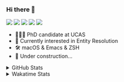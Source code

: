 ### Hi there 👋

[![](https://img.shields.io/badge/-Email-325180?logo=maildotru&logoColor=white&style=flat-square)](mailto:wang@tianshu.me)
[![](https://img.shields.io/badge/-GitHub-black?logo=GitHub&style=flat-square)](https://github.com/tshu-w)
[![](https://img.shields.io/badge/-Telegram-26a5e4?labelColor=fafafa&logo=telegram&style=flat-square)](https://t.me/tshu_w) 
[![](https://img.shields.io/badge/-Twitter-1da1f2?logo=Twitter&logoColor=white&style=flat-square)](https://twitter.com/tshu_w)
[![](https://komarev.com/ghpvc/?username=tshu-w&color=blueviolet&style=flat-square)]()



- 🧑🏻‍🎓 PhD candidate at UCAS
- 🔭 Currently interested in Entity Resolution
- 🛠 macOS & Emacs & ZSH
- 🚧 Under construction...

<details>

<summary>GitHub Stats</summary>

![Tianshu's GitHub stats](https://github-readme-stats.vercel.app/api?username=tshu-w&show_icons=true&theme=buefy&count_private=true)
  
</details>


<details>
  <summary>Wakatime Stats</summary>

  Currently, files accessed by tramp cannot be tracked by wakatime, see https://github.com/wakatime/wakatime-mode/issues/27
  <br>
  
<!--START_SECTION:waka-->
**I'm an Early 🐤** 

```text
🌞 Morning    30 commits     ███░░░░░░░░░░░░░░░░░░░░░░   11.76% 
🌆 Daytime    130 commits    ████████████░░░░░░░░░░░░░   50.98% 
🌃 Evening    92 commits     █████████░░░░░░░░░░░░░░░░   36.08% 
🌙 Night      3 commits      ░░░░░░░░░░░░░░░░░░░░░░░░░   1.18%

```
📅 **I'm Most Productive on Saturday** 

```text
Monday       52 commits     █████░░░░░░░░░░░░░░░░░░░░   20.39% 
Tuesday      52 commits     █████░░░░░░░░░░░░░░░░░░░░   20.39% 
Wednesday    23 commits     ██░░░░░░░░░░░░░░░░░░░░░░░   9.02% 
Thursday     16 commits     █░░░░░░░░░░░░░░░░░░░░░░░░   6.27% 
Friday       21 commits     ██░░░░░░░░░░░░░░░░░░░░░░░   8.24% 
Saturday     69 commits     ██████░░░░░░░░░░░░░░░░░░░   27.06% 
Sunday       22 commits     ██░░░░░░░░░░░░░░░░░░░░░░░   8.63%

```


📊 **This Week I Spent My Time On** 

```text
💬 Programming Languages: 
sh                       5 hrs 8 mins        ███████████████████░░░░░░   76.02% 
Org                      1 hr 19 mins        ████░░░░░░░░░░░░░░░░░░░░░   19.45% 
Emacs Lisp               18 mins             █░░░░░░░░░░░░░░░░░░░░░░░░   4.53%

🔥 Editors: 
Zsh                      5 hrs 8 mins        ███████████████████░░░░░░   76.02% 
Emacs                    1 hr 37 mins        ██████░░░░░░░░░░░░░░░░░░░   23.98%

🐱‍💻 Projects: 
universal_ie             4 hrs 1 min         ██████████████░░░░░░░░░░░   59.36% 
Unknown Project          1 hr 19 mins        ████░░░░░░░░░░░░░░░░░░░░░   19.45% 
Terminal                 52 mins             ███░░░░░░░░░░░░░░░░░░░░░░   12.85% 
emacs                    18 mins             █░░░░░░░░░░░░░░░░░░░░░░░░   4.55% 
ere_data                 9 mins              ░░░░░░░░░░░░░░░░░░░░░░░░░   2.28%

💻 Operating System: 
Linux                    4 hrs 46 mins       █████████████████░░░░░░░░   70.47% 
Mac                      1 hr 59 mins        ███████░░░░░░░░░░░░░░░░░░   29.53%

```

**I Mostly Code in Python** 

```text
Python                   6 repos             ████████░░░░░░░░░░░░░░░░░   31.58% 
JavaScript               3 repos             ████░░░░░░░░░░░░░░░░░░░░░   15.79% 
HTML                     2 repos             ██░░░░░░░░░░░░░░░░░░░░░░░   10.53% 
Emacs Lisp               2 repos             ██░░░░░░░░░░░░░░░░░░░░░░░   10.53% 
TeX                      2 repos             ██░░░░░░░░░░░░░░░░░░░░░░░   10.53%

```



 Last Updated on 04/10/2021
<!--END_SECTION:waka-->
</details>
